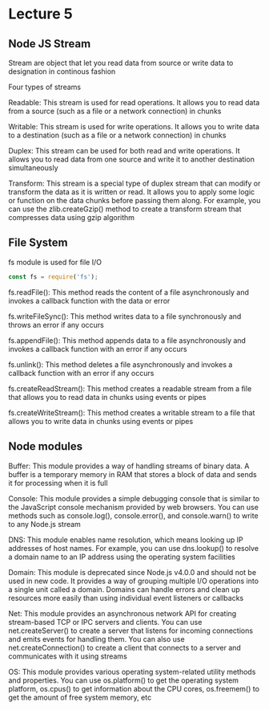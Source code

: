 # Lecture 5

## Node JS Stream

Stream are object that let you read data from source or write data to designation in continous fashion

Four types of streams

Readable: This stream is used for read operations. It allows you to read data from a source (such as a file or a network connection) in chunks

Writable: This stream is used for write operations. It allows you to write data to a destination (such as a file or a network connection) in chunks

Duplex: This stream can be used for both read and write operations. It allows you to read data from one source and write it to another destination simultaneously

Transform: This stream is a special type of duplex stream that can modify or transform the data as it is written or read. It allows you to apply some logic or function on the data chunks before passing them along. For example, you can use the zlib.createGzip() method to create a transform stream that compresses data using gzip algorithm

## File System

fs module is used for file I/O

```javascript
const fs = require('fs');
```

fs.readFile(): This method reads the content of a file asynchronously and invokes a callback function with the data or error

fs.writeFileSync(): This method writes data to a file synchronously and throws an error if any occurs

fs.appendFile(): This method appends data to a file asynchronously and invokes a callback function with an error if any occurs

fs.unlink(): This method deletes a file asynchronously and invokes a callback function with an error if any occurs

fs.createReadStream(): This method creates a readable stream from a file that allows you to read data in chunks using events or pipes

fs.createWriteStream(): This method creates a writable stream to a file that allows you to write data in chunks using events or pipes

## Node modules

Buffer: This module provides a way of handling streams of binary data. A buffer is a temporary memory in RAM that stores a block of data and sends it for processing when it is full

Console: This module provides a simple debugging console that is similar to the JavaScript console mechanism provided by web browsers. You can use methods such as console.log(), console.error(), and console.warn() to write to any Node.js stream

DNS: This module enables name resolution, which means looking up IP addresses of host names. For example, you can use dns.lookup() to resolve a domain name to an IP address using the operating system facilities

Domain: This module is deprecated since Node.js v4.0.0 and should not be used in new code. It provides a way of grouping multiple I/O operations into a single unit called a domain. Domains can handle errors and clean up resources more easily than using individual event listeners or callbacks

Net: This module provides an asynchronous network API for creating stream-based TCP or IPC servers and clients. You can use net.createServer() to create a server that listens for incoming connections and emits events for handling them. You can also use net.createConnection() to create a client that connects to a server and communicates with it using streams

OS: This module provides various operating system-related utility methods and properties. You can use os.platform() to get the operating system platform, os.cpus() to get information about the CPU cores, os.freemem() to get the amount of free system memory, etc
